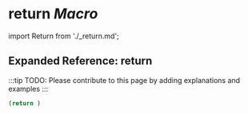# **return** *Macro*

import Return from './_return.md';

<Return />

## Expanded Reference: return

:::tip
TODO: Please contribute to this page by adding explanations and examples
:::

```lisp
(return )
```
